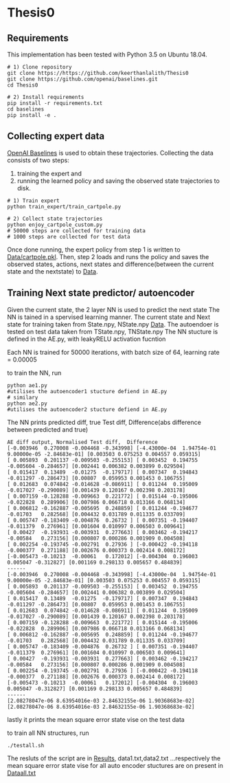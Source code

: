# Thesis0

## Requirements 
This implementation has been tested with Python 3.5 on Ubuntu 18.04. 

```Shell
# 1) Clone repository 
git clone https://https://github.com/keerthanlalith/Thesis0
git clone https://github.com/openai/baselines.git
cd Thesis0

# 2) Install requirements
pip install -r requirements.txt
cd baselines
pip install -e .
``` 

## Collecting expert data 
[OpenAI Baselines](https://github.com/openai/baselines) is used to obtain these trajectories. 
Collecting the data consists of two steps: 
1) training the expert and 
2) running the learned policy and saving the observed state trajectories to disk.

```Shell
# 1) Train expert
python train_expert/train_cartpole.py

# 2) Collect state trajectories 
python enjoy_cartpole_custom.py
# 50000 steps are collected for training data
# 1000 steps are collected for test data
```

Once done running, the expert policy from step 1 is written to [Data/cartpole.pkl](https://github.com/keerthanlalith/Thesis0/tree/main/Data/). Then, step 2 loads and runs the policy and saves the observed states, actions, next states  and difference(between the current state and the nextstate) to [Data](https://github.com/keerthanlalith/Thesis0/tree/main/Data). 


## Training Next state predictor/ autoencoder

Given the current state, the 2 layer NN is used to predict the next state
The NN is tained in a spervised learning manner. The current state and Next state for training taken from State.npy, NState.npy [Data](https://github.com/keerthanlalith/Thesis0/tree/main/Data). The autoendoer is tested on test data taken from TState.npy, TNState.npy
The NN stucture is defined in the AE.py, with leakyRELU activation fucntion

Each NN is trained for 50000 iterations, with batch size of 64, learning rate = 0.00005

to train the NN, run

```Shell
python ae1.py
#utilises the autoencoder1 stucture defiend in AE.py
# similary
python ae2.py
#utilises the autoencoder2 stucture defiend in AE.py
```

The NN prints predicted diff, true Test diff,  Difference(abs difference between predicted and true)
```Shell
AE diff output, Normalised Test diff,  Difference
[-0.003946  0.270008 -0.004468 -0.343998] [-4.43000e-04  1.94754e-01  9.00000e-05 -2.84683e-01] [0.003503 0.075253 0.004557 0.059315]
[ 0.005893  0.201137 -0.009503 -0.255153] [ 0.003452  0.194755 -0.005604 -0.284657] [0.002441 0.006382 0.003899 0.029504]
[ 0.015417  0.13489  -0.01275  -0.179717] [ 0.007347  0.194843 -0.011297 -0.286473] [0.00807  0.059953 0.001453 0.106755]
[ 0.012683  0.074842 -0.014628 -0.086911] [ 0.011244  0.195009 -0.017027 -0.290089] [0.001439 0.120167 0.002398 0.203178]
[ 0.007159 -0.128288 -0.009663  0.221772] [ 0.015144 -0.195006 -0.022828  0.289906] [0.007986 0.066718 0.013166 0.068134]
[ 0.006812 -0.162887 -0.005695  0.248859] [ 0.011244 -0.194677 -0.01703   0.282568] [0.004432 0.031789 0.011335 0.033709]
[ 0.005747 -0.183409 -0.004876  0.26732 ] [ 0.007351 -0.194407 -0.011379  0.276961] [0.001604 0.010997 0.006503 0.009641]
[ 0.00427  -0.193931 -0.003931  0.277663] [ 0.003462 -0.194217 -0.00584   0.273156] [0.000807 0.000286 0.001909 0.004508]
[ 0.002254 -0.193745 -0.002791  0.27936 ] [-0.000422 -0.194118 -0.000377  0.271188] [0.002676 0.000373 0.002414 0.008172]
[-0.005473 -0.10213  -0.00061   0.172012] [-0.004304  0.196003  0.005047 -0.312827] [0.001169 0.298133 0.005657 0.484839]
------
[-0.003946  0.270008 -0.004468 -0.343998] [-4.43000e-04  1.94754e-01  9.00000e-05 -2.84683e-01] [0.003503 0.075253 0.004557 0.059315]
[ 0.005893  0.201137 -0.009503 -0.255153] [ 0.003452  0.194755 -0.005604 -0.284657] [0.002441 0.006382 0.003899 0.029504]
[ 0.015417  0.13489  -0.01275  -0.179717] [ 0.007347  0.194843 -0.011297 -0.286473] [0.00807  0.059953 0.001453 0.106755]
[ 0.012683  0.074842 -0.014628 -0.086911] [ 0.011244  0.195009 -0.017027 -0.290089] [0.001439 0.120167 0.002398 0.203178]
[ 0.007159 -0.128288 -0.009663  0.221772] [ 0.015144 -0.195006 -0.022828  0.289906] [0.007986 0.066718 0.013166 0.068134]
[ 0.006812 -0.162887 -0.005695  0.248859] [ 0.011244 -0.194677 -0.01703   0.282568] [0.004432 0.031789 0.011335 0.033709]
[ 0.005747 -0.183409 -0.004876  0.26732 ] [ 0.007351 -0.194407 -0.011379  0.276961] [0.001604 0.010997 0.006503 0.009641]
[ 0.00427  -0.193931 -0.003931  0.277663] [ 0.003462 -0.194217 -0.00584   0.273156] [0.000807 0.000286 0.001909 0.004508]
[ 0.002254 -0.193745 -0.002791  0.27936 ] [-0.000422 -0.194118 -0.000377  0.271188] [0.002676 0.000373 0.002414 0.008172]
[-0.005473 -0.10213  -0.00061   0.172012] [-0.004304  0.196003  0.005047 -0.312827] [0.001169 0.298133 0.005657 0.484839]
------
[2.08278047e-06 8.63954016e-03 2.84632155e-06 1.90368683e-02] [2.08278047e-06 8.63954016e-03 2.84632155e-06 1.90368683e-02]
```
lastly it prints the mean square error state vise on the test data

to train all NN structures, run

```Shell
./testall.sh
```

The resluts of the script are in [Results](https://github.com/keerthanlalith/Thesis0/tree/main/Results), data1.txt,data2.txt ...respectively
the mean square error state vise for all auto encoder stuctures are on present in [Dataall.txt](https://github.com/keerthanlalith/Thesis0/blob/main/Dataall.txt)
